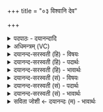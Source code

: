 +++
title = "०३ विश्वानि देव"

+++
<details><summary>पदपाठः - दयानन्दादि</summary>

विश्वा॑नि। दे॒व॒। स॒वि॒तः॒। दु॒रि॒तानीति॑ दुःऽइ॒तानि॑। परा॑। सु॒व॒। यत्। भ॒द्रम्। तत्। नः॒। आ। सु॒व॒। ३।
</details>

<details><summary>अधिमन्त्रम् (VC)</summary>

- सविता देवता
- नारायण ऋषिः
- गायत्री
- षड्जः
</details>

<details><summary>दयानन्द-सरस्वती (हि) - विषयः</summary>

फिर उसी विषय को अगले मन्त्र में कहा है ॥
</details>

<details><summary>दयानन्द-सरस्वती (हि) - पदार्थः</summary>

पदार्थान्वयभाषाः -  हे (देव) उत्तमगुणकर्मस्वभावयुक्त (सवितः) उत्तम गुण-कर्म-स्वभावों में प्रेरणा देनेवाले परमेश्वर ! आप हमारे (विश्वानि) सब (दुरितानि) दुष्ट आचरण वा दुःखों को (परा, सुव) दूर कीजिए और (यत्) जो (भद्रम्) कल्याणकारी धर्मयुक्त आचरण वा सुख है, (तत्) उस को (नः) हमारे लिए (आ, सुव) अच्छे प्रकार उत्पन्न कीजिए ॥३ ॥
</details>

<details><summary>दयानन्द-सरस्वती (हि) - भावार्थः</summary>

भावार्थभाषाः -  इस मन्त्र में वाचकलुप्तोपमालङ्कार है। जैसे उपासना किया हुआ जगदीश्वर अपने भक्तों को दुष्ट आचरण से निवृत्त कर श्रेष्ठ आचरण में प्रवृत्त करता है, वैसे राजा भी अधर्म से प्रजाओं को निवृत्त कर धर्म में प्रवृत्त करे और आप भी वैसा होवे ॥३ ॥
</details>

<details><summary>दयानन्द-सरस्वती (सं) - विषयः</summary>

पुनस्तमेव विषयमाह ॥
</details>

<details><summary>दयानन्द-सरस्वती (सं) - पदार्थः</summary>

पदार्थान्वयभाषाः -  हे देव सवितस्त्वमस्मद्विश्वानि दुरितानि परा सुव यद्भद्रं तन्न आ सुव ॥३ ॥
</details>

<details><summary>दयानन्द-सरस्वती (सं) - भावार्थः</summary>

भावार्थभाषाः -  अत्र वाचकलुप्तोपमालङ्कारः। यथोपासितो जगदीश्वरस्स्वभक्तान् दुष्टाचारान्निवर्त्य श्रेष्ठाचारे प्रवर्त्तयति, तथा राजाऽपि प्रजा अधर्मान्निवर्त्य धर्मे प्रवर्त्तयेत्, स्वयमपि तथा स्यात् ॥३ ॥
</details>

<details><summary>सविता जोशी ← दयानन्दः (म) - भावार्थः</summary>

भावार्थभाषाः -  या मंत्रात वाचकलुप्तोपमालंकार आहे. परमेश्वर जसा आपल्या भक्तांना दुष्ट आचरणापासून दूर करून श्रेष्ठ आचरणाकडे वळवितो तसे राजानेही प्रजेला अधर्मापासून दूर करून धर्माकडे वळवावे व स्वतःही तसेच वागावे.
</details>